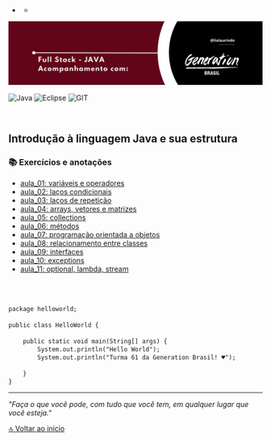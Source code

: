 - - 
<img src="/public/banner.png" alt="drawing"/>


![Java](https://img.shields.io/badge/java-%23ED8B00.svg?style=for-the-badge&logo=java&logoColor=white)
![Eclipse](https://img.shields.io/badge/Eclipse-FE7A16.svg?style=for-the-badge&logo=Eclipse&logoColor=white)
![GIT](https://img.shields.io/badge/GIT-E44C30?style=for-the-badge&logo=git&logoColor=white)


<br>

## Introdução à linguagem Java e sua estrutura ##


<div id='inicio'/> 

### 📚 Exercícios e anotações  ### 

* [aula_01: variáveis e operadores](https://github.com/lialaurindo/aulas-java/tree/main/aula_01/src)
* [aula_02: laços condicionais](https://github.com/lialaurindo/aulas-java/tree/main/aula_01/src/aula_02)
* [aula_03: laços de repetição](https://github.com/lialaurindo/aulas-java/tree/main/aula_01/src/aula_03)
* [aula_04: arrays, vetores e matrizes](https://github.com/lialaurindo/aulas-java/tree/main/aula_01/src/aula_04)
* [aula_05: collections](https://github.com/lialaurindo/aulas-java/tree/main/aula_01/src/aula_05)
* [aula_06: métodos](https://github.com/lialaurindo/aulas-java/tree/main/aula_01/src/aula_06)
* [aula_07: programação orientada a objetos](https://github.com/lialaurindo/aulas-java/tree/main/aula_01/src/aula_07)
* [aula_08: relacionamento entre classes](https://github.com/lialaurindo/aulas-java/tree/main/aula_01/src/aula_8)
* [aula_09: interfaces](https://github.com/lialaurindo/aulas-java/tree/main/aula_01/src/aula_9)
* [aula_10: exceptions](https://github.com/lialaurindo/aulas-java/tree/main/aula_01/src/aula_9)
* [aula_11: optional, lambda, stream](https://github.com/lialaurindo/aulas-java/tree/main/aula_01/src/aula_9)

<br>
<br>

``` 
package helloworld;

public class HelloWorld {

	public static void main(String[] args) {
		System.out.println("Hello World");
		System.out.println("Turma 61 da Generation Brasil! ♥");

	}
}

```


---
*"Faça o que você pode, com tudo que você tem, em qualquer lugar que você esteja."*

[🔝 Voltar ao início](#inicio)
